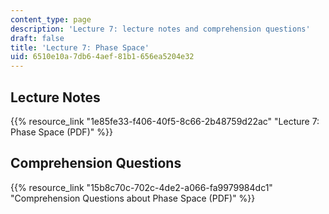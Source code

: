 ```yaml
---
content_type: page
description: 'Lecture 7: lecture notes and comprehension questions'
draft: false
title: 'Lecture 7: Phase Space'
uid: 6510e10a-7db6-4aef-81b1-656ea5204e32
---
```

## Lecture Notes

{{% resource_link "1e85fe33-f406-40f5-8c66-2b48759d22ac" "Lecture 7: Phase Space (PDF)" %}}

## Comprehension Questions

{{% resource_link "15b8c70c-702c-4de2-a066-fa9979984dc1" "Comprehension Questions about Phase Space (PDF)" %}}